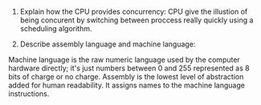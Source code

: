 <!-- Answers to the Short Answer Essay Questions go here -->

1. Explain how the CPU provides concurrency:
CPU give the illustion of being concurent by switching between proccess really quickly using a scheduling algorithm. 

2. Describe assembly language and machine language:

Machine language is the raw numeric language used by the computer hardware directly; it's just numbers between 0 and 255 represented as 8 bits of charge or no charge. Assembly is the lowest level of abstraction added for human readability.  It assigns names to the machine language instructions.
